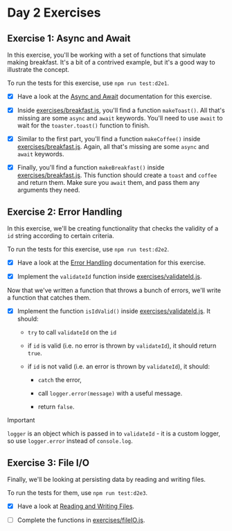 # Day 2 Exercises

## Exercise 1: Async and Await

In this exercise, you'll be working with a set of functions that simulate making
breakfast. It's a bit of a contrived example, but it's a good way to illustrate
the concept.

To run the tests for this exercise, use `npm run test:d2e1`.

- [x] Have a look at the
      [Async and Await](https://tech-docs.corndel.com/js/async-await.html)
      documentation for this exercise.

- [x] Inside [exercises/breakfast.js](/exercises/breakfast.js), you'll find a
      function `makeToast()`. All that's missing are some `async` and `await`
      keywords. You'll need to use `await` to wait for the `toaster.toast()`
      function to finish.

- [x] Similar to the first part, you'll find a function `makeCoffee()` inside
      [exercises/breakfast.js](/exercises/breakfast.js). Again, all that's
      missing are some `async` and `await` keywords.

- [x] Finally, you'll find a function `makeBreakfast()` inside
      [exercises/breakfast.js](/exercises/breakfast.js). This function should
      create a `toast` and `coffee` and return them. Make sure you `await` them,
      and pass them any arguments they need.

## Exercise 2: Error Handling

In this exercise, we'll be creating functionality that checks the validity of a
`id` string according to certain criteria.

To run the tests for this exercise, use `npm run test:d2e2`.

- [x] Have a look at the
      [Error Handling](https://tech-docs.corndel.com/js/handling-errors.html)
      documentation for this exercise.

- [x] Implement the `validateId` function inside
      [exercises/validateId.js](/exercises/validateId.js).

Now that we've written a function that throws a bunch of errors, we'll write a
function that catches them.

- [x] Implement the function `isIdValid()` inside
      [exercises/validateId.js](/exercises/validateId.js). It should:

  - `try` to call `validateId` on the `id`

  - if `id` is valid (i.e. no error is thrown by `validateId`), it should return
    `true`.

  - if `id` is not valid (i.e. an error is thrown by `validateId`), it should:

    - `catch` the error,

    - call `logger.error(message)` with a useful message.

    - return `false`.

> [!IMPORTANT]
>
> `logger` is an object which is passed in to `validateId` - it is a custom
> logger, so use `logger.error` instead of `console.log`.

## Exercise 3: File I/O

Finally, we'll be looking at persisting data by reading and writing files.

To run the tests for them, use `npm run test:d2e3`.

- [x] Have a look at
      [Reading and Writing Files](https://tech-docs.corndel.com/js/reading-and-writing-files.html).

- [ ] Complete the functions in [exercises/fileIO.js](/exercises/fileIO.js).
